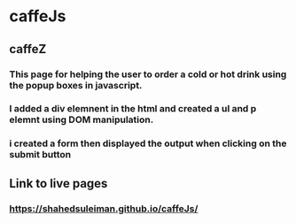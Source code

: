 # caffeJs
## caffeZ
### This  page for helping the user to order a cold or hot drink using the popup boxes in javascript.

### I added a div elemnent in the html and created a ul and p elemnt using DOM manipulation.
### i created a form then displayed the output when clicking on the submit button

## Link to live pages
### https://shahedsuleiman.github.io/caffeJs/

